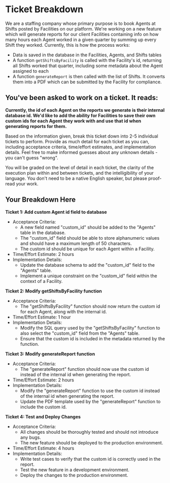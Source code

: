 # Ticket Breakdown
We are a staffing company whose primary purpose is to book Agents at Shifts posted by Facilities on our platform. We're working on a new feature which will generate reports for our client Facilities containing info on how many hours each Agent worked in a given quarter by summing up every Shift they worked. Currently, this is how the process works:

- Data is saved in the database in the Facilities, Agents, and Shifts tables
- A function `getShiftsByFacility` is called with the Facility's id, returning all Shifts worked that quarter, including some metadata about the Agent assigned to each
- A function `generateReport` is then called with the list of Shifts. It converts them into a PDF which can be submitted by the Facility for compliance.

## You've been asked to work on a ticket. It reads:

**Currently, the id of each Agent on the reports we generate is their internal database id. We'd like to add the ability for Facilities to save their own custom ids for each Agent they work with and use that id when generating reports for them.**


Based on the information given, break this ticket down into 2-5 individual tickets to perform. Provide as much detail for each ticket as you can, including acceptance criteria, time/effort estimates, and implementation details. Feel free to make informed guesses about any unknown details - you can't guess "wrong".


You will be graded on the level of detail in each ticket, the clarity of the execution plan within and between tickets, and the intelligibility of your language. You don't need to be a native English speaker, but please proof-read your work.

## Your Breakdown Here

**Ticket 1: Add custom Agent id field to database**
- Acceptance Criteria:
	- A new field named "custom_id" should be added to the "Agents" table in the database.
	- The "custom_id" field should be able to store alphanumeric values and should have a maximum length of 50 characters.
	- The custom id should be unique for each Agent within a Facility.
- Time/Effort Estimate: 2 hours
- Implementation Details:
	- Update the database schema to add the "custom_id" field to the "Agents" table.
	- Implement a unique constraint on the "custom_id" field within the context of a Facility.

**Ticket 2: Modify getShiftsByFacility function**
- Acceptance Criteria:
	- The "getShiftsByFacility" function should now return the custom id for each Agent, along with the internal id.
- Time/Effort Estimate: 1 hour
- Implementation Details:
	- Modify the SQL query used by the "getShiftsByFacility" function to also select the "custom_id" field from the "Agents" table.
	- Ensure that the custom id is included in the metadata returned by the function.

**Ticket 3: Modify generateReport function**
- Acceptance Criteria:
	- The "generateReport" function should now use the custom id instead of the internal id when generating the report.
- Time/Effort Estimate: 2 hours
- Implementation Details:
	- Modify the "generateReport" function to use the custom id instead of the internal id when generating the report.
	- Update the PDF template used by the "generateReport" function to include the custom id.

**Ticket 4: Test and Deploy Changes**
- Acceptance Criteria:
	- All changes should be thoroughly tested and should not introduce any bugs.
	- The new feature should be deployed to the production environment.
- Time/Effort Estimate: 4 hours
- Implementation Details:
	- Write test cases to verify that the custom id is correctly used in the report.
	- Test the new feature in a development environment.
	- Deploy the changes to the production environment.


 
